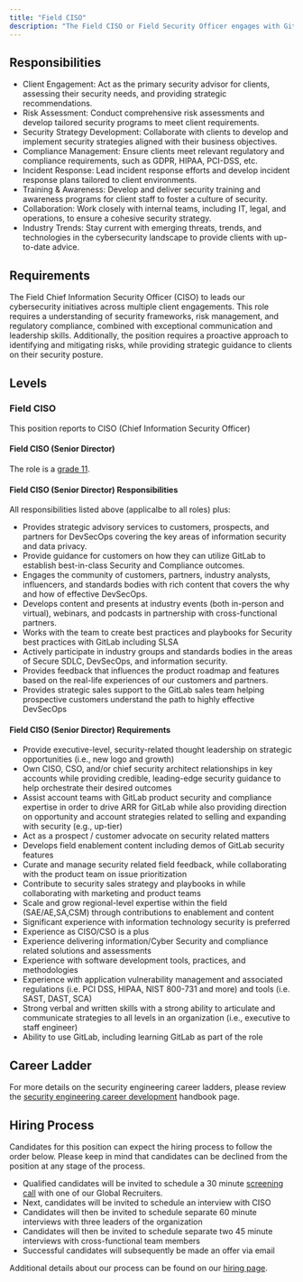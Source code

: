 ```yaml
---
title: "Field CISO"
description: "The Field CISO or Field Security Officer engages with GitLab customers and prospects providing strategic advice and guidance. Providing thought leadership in DevSecOps and secure SDLC."
---
```


## Responsibilities

- Client Engagement: Act as the primary security advisor for clients, assessing their security needs, and providing strategic recommendations.
- Risk Assessment: Conduct comprehensive risk assessments and develop tailored security programs to meet client requirements.
- Security Strategy Development: Collaborate with clients to develop and implement security strategies aligned with their business objectives.
- Compliance Management: Ensure clients meet relevant regulatory and compliance requirements, such as GDPR, HIPAA, PCI-DSS, etc.
- Incident Response: Lead incident response efforts and develop incident response plans tailored to client environments.
- Training & Awareness: Develop and deliver security training and awareness programs for client staff to foster a culture of security.
- Collaboration: Work closely with internal teams, including IT, legal, and operations, to ensure a cohesive security strategy.
- Industry Trends: Stay current with emerging threats, trends, and technologies in the cybersecurity landscape to provide clients with up-to-date advice.

## Requirements

The Field Chief Information Security Officer (CISO) to leads our cybersecurity initiatives across multiple client engagements. This role requires a understanding of security frameworks, risk management, and regulatory compliance, combined with exceptional communication and leadership skills. Additionally, the position requires a proactive approach to identifying and mitigating risks, while providing strategic guidance to clients on their security posture.

## Levels

### Field CISO

This position reports to CISO (Chief Information Security Officer)

#### Field CISO (Senior Director)

The role is a [grade 11](/handbook/total-rewards/compensation/compensation-calculator/#gitlab-job-grades).

#### Field CISO (Senior Director) Responsibilities

All responsibilities listed above (applicalbe to all roles) plus:

- Provides strategic advisory services to customers, prospects, and partners for DevSecOps covering the key areas of information security and data privacy.
- Provide guidance for customers on how they can utilize GitLab to establish best-in-class Security and Compliance outcomes.
- Engages the community of customers, partners, industry analysts, influencers, and standards bodies with rich content that covers the why and how of effective DevSecOps.
- Develops content and presents at industry events (both in-person and virtual), webinars, and podcasts in partnership with cross-functional partners.
- Works with the team to create best practices and playbooks for Security best practices with GitLab including SLSA
- Actively participate in industry groups and standards bodies in the areas of Secure SDLC, DevSecOps, and information security.
- Provides feedback that influences the product roadmap and features based on the real-life experiences of our customers and partners.
- Provides strategic sales support to the GitLab sales team helping prospective customers understand the path to highly effective DevSecOps

#### Field CISO (Senior Director) Requirements

- Provide executive-level, security-related thought leadership on strategic opportunities (i.e., new logo and growth)
- Own CISO, CSO, and/or chief security architect relationships in key accounts while providing credible, leading-edge security guidance to help orchestrate their desired outcomes
- Assist account teams with GitLab product security and compliance expertise in order to drive ARR for GitLab while also providing direction on opportunity and account strategies related to selling and expanding with security (e.g., up-tier)
- Act as a prospect / customer advocate on security related matters
- Develops field enablement content including demos of GitLab security features
- Curate and manage security related field feedback, while collaborating with the product team on issue prioritization
- Contribute to security sales strategy and playbooks in while collaborating with marketing and product teams
- Scale and grow regional-level expertise within the field (SAE/AE,SA,CSM) through contributions to enablement and content
- Significant experience with information technology security is preferred
- Experience as CISO/CSO is a plus
- Experience delivering information/Cyber Security and compliance related solutions and assessments
- Experience with software development tools, practices, and methodologies
- Experience with application vulnerability management and associated regulations (i.e. PCI DSS, HIPAA, NIST 800-731 and more) and tools (i.e. SAST, DAST, SCA)
- Strong verbal and written skills with a strong ability to articulate and communicate strategies to all levels in an organization (i.e., executive to staff engineer)
- Ability to use GitLab, including learning GitLab as part of the role

## Career Ladder

For more details on the security engineering career ladders, please review the [security engineering career development](/job-families/security/security-engineer/) handbook page.

## Hiring Process

Candidates for this position can expect the hiring process to follow the order below. Please keep in mind that candidates can be declined from the position at any stage of the process.

- Qualified candidates will be invited to schedule a 30 minute [screening call](/handbook/hiring/candidate-faq/#screening-call) with one of our Global Recruiters.
- Next, candidates will be invited to schedule an interview with CISO
- Candidates will then be invited to schedule separate 60 minute interviews with three leaders of the organization
- Candidates will then be invited to schedule separate two 45 minute interviews with cross-functional team members
- Successful candidates will subsequently be made an offer via email

Additional details about our process can be found on our [hiring page](/handbook/hiring/).
